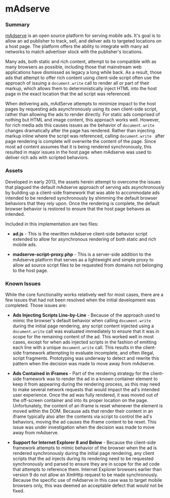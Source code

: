 # mAdserve #

### Summary ###

[mAdserve](http://madserve.org "mAdserve") is an open source platform for serving mobile ads.  It's goal is to allow an ad publisher to track, sell, and deliver ads to targeted locations on a host page.  The platform offers the ability to integrate with many ad networks to match advertiser stock with the publisher's locations.

Many ads, both static and rich content, attempt to be compatible with as many browsers as possible, including those that mainstream web applications have dismissed as legacy a long while back.  As a result, those ads that attempt to offer rich content using client-side script often use the approach of issuing a `document.write` call to render all or part of their markup, which allows them to deterministically inject HTML into the host page in the exact location that the ad script was referenced.

When delivering ads, mAdServe attempts to minimize impact to the host pages by requesting ads asynchronously using its own client-side script, rather than allowing the ads to render directly.  For static ads comprised of nothing but HTML and image content, this approach works well.  However, for rich media ads this causes issues as the behavior of `document.write` changes dramatically after the page has rendered.  Rather than injecting markup inline where the script was referenced, calling `document.write ` after page rendering is complete will overwrite the content of the page.  Since most ad content assumes that it is being rendered synchronously, this resulted in major issues in the host page when mAdserve was used to deliver rich ads with scripted behaviors.

### Assets ###

Developed in early 2013, the assets herein attempt to overcome the issues that plagued the default mAdserve approach of serving ads asynchronously by building up a client-side framework that was able to accommodate ads intended to be rendered synchronously by shimming the default browser behaviors that they rely upon.  Once the rendering is complete, the default browser behavior is restored to ensure that the host page behaves as intended.

Included in this implementation are two files:

* **ad.js** - This is the rewritten mAdserve client-side behavior script extended to allow for asynchronous rendering of both static and rich mobile ads.

* **madserve-script-proxy.php** - This is a server-side addition to the mAdserve platform that serves as a lightweight and simple proxy to allow ad source script files to be requested from domains not belonging to the host page.

### Known Issues ###

While the core functionality works relatively well for most cases, there are a few issues that had not been resolved when the initial development was completed.  Those issues are:

* **Ads Injecting Scripts Line-by-Line** - Because of the approach used to mimic the browser's default behavior when calling `document.write` during the initial page rendering, any script content injected using a `document.write` call was evaluated immediately to ensure that it was in scope for the remaining content of the ad.  This worked well in most cases, except for when ads injected scripts in the fashion of emitting each line with a unique `document.write` call.  This results in the client-side framework attempting to evaluate incomplete, and often illegal, script fragments.  Prototyping was underway to detect and rewrite this pattern when the decision was made to move away from mAdserve.

* **Ads Contained in iFrames** - Part of the rendering strategy for the client-side framework was to render the ad in a known container element to keep it from appearing during the rendering process, as this may need to make several network requests that would impact the ad's intended user experience.  Once the ad was fully rendered, it was moved out of the off-screen container and into its proper location on the page.  Unfortunately, the content of an iframe is reset whenever the element is moved within the DOM.  Because ads that render their content in an iframe typically also alter the contents via script to control the ad's behaviors, moving the ad causes the iframe content to be reset.  This issue was under investigation when the decision was made to move away from mAdserve.  

*  **Support for Internet Explorer 8 and Below** - Because the client-side framework attempts to mimic behavior of the browser when the ad is rendered synchronously during the initial page rendering, any client scripts that the ad injects during its rendering need to be requested synchronously and parsed to ensure they are in scope for the ad code that attempts to reference them.  Internet Explorer browsers earlier than version 9 do not allow an XmlHttp request to be made synchronously.  Because the specific use of mAdserve in this case was to target mobile browsers only, this was deemed an acceptable defect that would not be fixed. 




